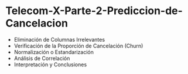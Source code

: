 # Telecom-X-Parte-2-Prediccion-de-Cancelacion

- Eliminación de Columnas Irrelevantes
- Verificación de la Proporción de Cancelación (Churn)
- Normalización o Estandarización
- Análisis de Correlación
- Interpretación y Conclusiones
